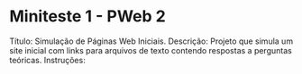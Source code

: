 # Miniteste 1 - PWeb 2

Título: Simulação de Páginas Web Iniciais.
Descrição: Projeto que simula um site inicial com links para arquivos
de texto contendo respostas a perguntas teóricas.
Instruções: 